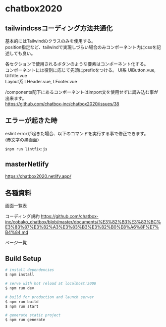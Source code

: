 # chatbox2020

## tailwindcssコーディング方法共通化 

基本的にはTailwindのクラスのみを使用する。    
position指定など、tailwindで実現しづらい場合のみコンポーネント内にcssを記述しても良い。

各セクションで使用されるボタンのような要素はコンポーネント化する。  
コンポーネントには役割に応じて先頭にprefixをつける。
UI系 UiButton.vue, UiTitle.vue  
Layout系 LHeader.vue, LFooter.vue

/components配下にあるコンポーネントはimport文を使用せずに読み込む事が出来ます。  
https://github.com/chatbox-inc/chatbox2020/issues/38

## エラーが起きた時

eslint errorが起きた場合、以下のコマンドを実行する事で修正できます。  
(赤文字の黒画面）
```
$npm run lintfix:js
```


## masterNetlify
https://chatbox2020.netlify.app/


## 各種資料

画面一覧表

コーディング規約
https://github.com/chatbox-inc/cobako_chatbox/blob/master/documents/%E3%82%B3%E3%83%BC%E3%83%87%E3%82%A3%E3%83%B3%E3%82%B0%E8%A6%8F%E7%B4%84.md

ページ一覧

## Build Setup

``` bash
# install dependencies
$ npm install

# serve with hot reload at localhost:3000
$ npm run dev

# build for production and launch server
$ npm run build
$ npm run start

# generate static project
$ npm run generate

                                                                                                               

